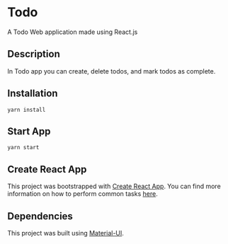 # Todo
A Todo Web application made using React.js

## Description
In Todo app you can create, delete todos, and mark todos as complete.

## Installation
  ```
  yarn install
  ```

## Start App
  ```
  yarn start
  ```
 
## Create React App
This project was bootstrapped with [Create React App](https://github.com/facebookincubator/create-react-app). You can find more information on how to perform common tasks [here](https://github.com/facebookincubator/create-react-app/blob/master/packages/react-scripts/template/README.md).


## Dependencies
This project was built using [Material-UI](https://mui.com/).
